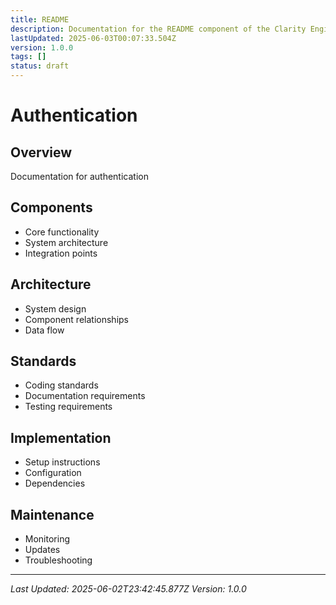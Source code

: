 ```yaml
---
title: README
description: Documentation for the README component of the Clarity Engine system.
lastUpdated: 2025-06-03T00:07:33.504Z
version: 1.0.0
tags: []
status: draft
---
```




# Authentication

## Overview
Documentation for authentication

## Components
- Core functionality
- System architecture
- Integration points

## Architecture
- System design
- Component relationships
- Data flow

## Standards
- Coding standards
- Documentation requirements
- Testing requirements

## Implementation
- Setup instructions
- Configuration
- Dependencies

## Maintenance
- Monitoring
- Updates
- Troubleshooting

---
*Last Updated: 2025-06-02T23:42:45.877Z*
*Version: 1.0.0* 